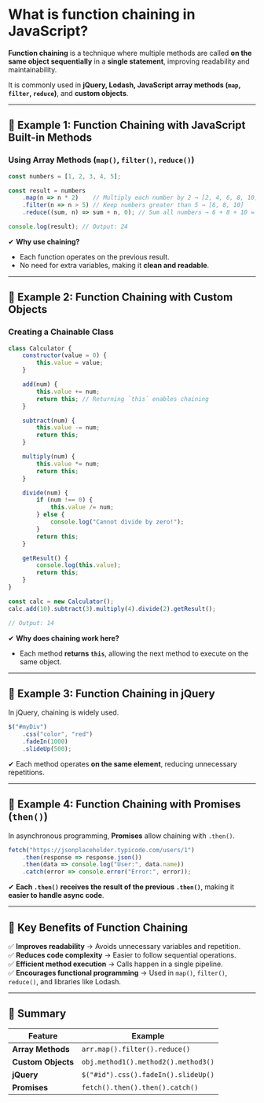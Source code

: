 # What is function chaining in JavaScript?

**Function chaining** is a technique where multiple methods are called **on the same object sequentially** in a **single statement**, improving readability and maintainability.

It is commonly used in **jQuery, Lodash, JavaScript array methods (`map`, `filter`, `reduce`)**, and **custom objects**.

---

## **🔹 Example 1: Function Chaining with JavaScript Built-in Methods**
### **Using Array Methods (`map()`, `filter()`, `reduce()`)**
```javascript
const numbers = [1, 2, 3, 4, 5];

const result = numbers
    .map(n => n * 2)    // Multiply each number by 2 → [2, 4, 6, 8, 10]
    .filter(n => n > 5) // Keep numbers greater than 5 → [6, 8, 10]
    .reduce((sum, n) => sum + n, 0); // Sum all numbers → 6 + 8 + 10 = 24

console.log(result); // Output: 24
```
✔ **Why use chaining?**
- Each function operates on the previous result.
- No need for extra variables, making it **clean and readable**.

---

## **🔹 Example 2: Function Chaining with Custom Objects**
### **Creating a Chainable Class**
```javascript
class Calculator {
    constructor(value = 0) {
        this.value = value;
    }

    add(num) {
        this.value += num;
        return this; // Returning `this` enables chaining
    }

    subtract(num) {
        this.value -= num;
        return this;
    }

    multiply(num) {
        this.value *= num;
        return this;
    }

    divide(num) {
        if (num !== 0) {
            this.value /= num;
        } else {
            console.log("Cannot divide by zero!");
        }
        return this;
    }

    getResult() {
        console.log(this.value);
        return this;
    }
}

const calc = new Calculator();
calc.add(10).subtract(3).multiply(4).divide(2).getResult(); 

// Output: 14
```
✔ **Why does chaining work here?**
- Each method **returns `this`**, allowing the next method to execute on the same object.

---

## **🔹 Example 3: Function Chaining in jQuery**
In jQuery, chaining is widely used.

```javascript
$("#myDiv")
    .css("color", "red")
    .fadeIn(1000)
    .slideUp(500);
```
✔ Each method operates **on the same element**, reducing unnecessary repetitions.

---

## **🔹 Example 4: Function Chaining with Promises (`then()`)**
In asynchronous programming, **Promises** allow chaining with `.then()`.

```javascript
fetch("https://jsonplaceholder.typicode.com/users/1")
    .then(response => response.json())
    .then(data => console.log("User:", data.name))
    .catch(error => console.error("Error:", error));
```
✔ **Each `.then()` receives the result of the previous `.then()`**, making it **easier to handle async code**.

---

## **🔹 Key Benefits of Function Chaining**
✅ **Improves readability** → Avoids unnecessary variables and repetition.  
✅ **Reduces code complexity** → Easier to follow sequential operations.  
✅ **Efficient method execution** → Calls happen in a single pipeline.  
✅ **Encourages functional programming** → Used in `map()`, `filter()`, `reduce()`, and libraries like Lodash.  

---

## **🔹 Summary**
| **Feature** | **Example** |
|------------|------------|
| **Array Methods** | `arr.map().filter().reduce()` |
| **Custom Objects** | `obj.method1().method2().method3()` |
| **jQuery** | `$("#id").css().fadeIn().slideUp()` |
| **Promises** | `fetch().then().then().catch()` |

